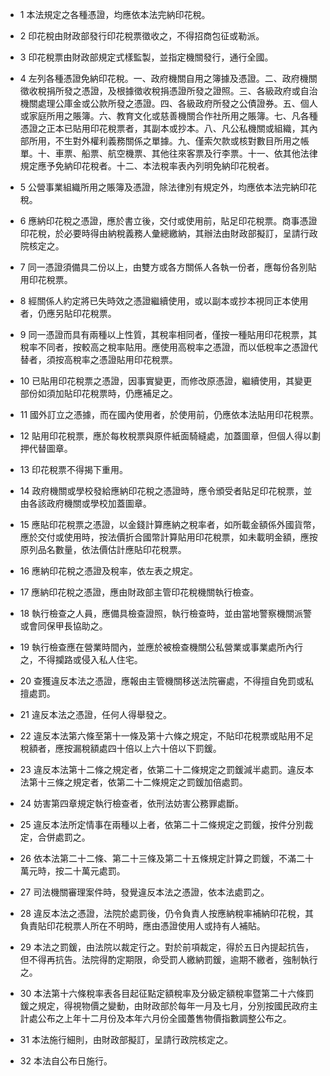 * 1 本法規定之各種憑證，均應依本法完納印花稅。

* 2 印花稅由財政部發行印花稅票徵收之，不得招商包征或勒派。

* 3 印花稅票由財政部規定式樣監製，並指定機關發行，通行全國。

* 4 左列各種憑證免納印花稅。一、政府機關自用之簿據及憑證。二、政府機關徵收稅捐所發之憑證，及根據徵收稅捐憑證所發之證照。三、各級政府或自治機關處理公庫金或公款所發之憑證。四、各級政府所發之公債證券。五、個人或家庭所用之賬簿。六、教育文化或慈善機關合作社所用之賬簿。七、凡各種憑證之正本已貼用印花稅票者，其副本或抄本。八、凡公私機關或組織，其內部所用，不生對外權利義務關係之單據。九、僅索欠款或核對數目所用之帳單。十、車票、船票、航空機票、其他往來客票及行李票。十一、依其他法律規定應予免納印花稅者。十二、本法稅率表內列明免納印花稅者。

* 5 公營事業組織所用之賬簿及憑證，除法律別有規定外，均應依本法完納印花稅。

* 6 應納印花稅之憑證，應於書立後，交付或使用前，貼足印花稅票。商事憑證印花稅，於必要時得由納稅義務人彙總繳納，其辦法由財政部擬訂，呈請行政院核定之。

* 7 同一憑證須備具二份以上，由雙方或各方關係人各執一份者，應每份各別貼用印花稅票。

* 8 經關係人約定將已失時效之憑證繼續使用，或以副本或抄本視同正本使用者，仍應另貼印花稅票。

* 9 同一憑證而具有兩種以上性質，其稅率相同者，僅按一種貼用印花稅票，其稅率不同者，按較高之稅率貼用。應使用高稅率之憑證，而以低稅率之憑證代替者，須按高稅率之憑證貼用印花稅票。

* 10 已貼用印花稅票之憑證，因事實變更，而修改原憑證，繼續使用，其變更部份如須加貼印花稅票時，仍應補足之。

* 11 國外訂立之憑據，而在國內使用者，於使用前，仍應依本法貼用印花稅票。

* 12 貼用印花稅票，應於每枚稅票與原件紙面騎縫處，加蓋圖章，但個人得以劃押代替圖章。

* 13 印花稅票不得揭下重用。

* 14 政府機關或學校發給應納印花稅之憑證時，應令頒受者貼足印花稅票，並由各該政府機關或學校加蓋圖章。

* 15 應貼印花稅票之憑證，以金錢計算應納之稅率者，如所載金額係外國貨幣，應於交付或使用時，按法價折合國幣計算貼用印花稅票，如未載明金額，應按原列品名數量，依法價估計應貼印花稅票。

* 16 應納印花稅之憑證及稅率，依左表之規定。

* 17 應納印花稅之憑證，應由財政部主管印花稅機關執行檢查。

* 18 執行檢查之人員，應備具檢查證照，執行檢查時，並由當地警察機關派警或會同保甲長協助之。

* 19 執行檢查應在營業時間內，並應於被檢查機關公私營業或事業處所內行之，不得攔路或侵入私人住宅。

* 20 查獲違反本法之憑證，應報由主管機關移送法院審處，不得擅自免罰或私擅處罰。

* 21 違反本法之憑證，任何人得舉發之。

* 22 違反本法第六條至第十一條及第十六條之規定，不貼印花稅票或貼用不足稅額者，應按漏稅額處四十倍以上六十倍以下罰鍰。

* 23 違反本法第十二條之規定者，依第二十二條規定之罰鍰減半處罰。違反本法第十三條之規定者，依第二十二條規定之罰鍰加倍處罰。

* 24 妨害第四章規定執行檢查者，依刑法妨害公務罪處斷。

* 25 違反本法所定情事在兩種以上者，依第二十二條規定之罰鍰，按件分別裁定，合併處罰之。

* 26 依本法第二十二條、第二十三條及第二十五條規定計算之罰鍰，不滿二十萬元時，按二十萬元處罰。

* 27 司法機關審理案件時，發覺違反本法之憑證，依本法處罰之。

* 28 違反本法之憑證，法院於處罰後，仍令負責人按應納稅率補納印花稅，其負責貼印花稅票人所在不明時，應由憑證使用人或持有人補貼。

* 29 本法之罰鍰，由法院以裁定行之。對於前項裁定，得於五日內提起抗告，但不得再抗告。法院得酌定期限，命受罰人繳納罰鍰，逾期不繳者，強制執行之。

* 30 本法第十六條稅率表各目起征點定額稅率及分級定額稅率暨第二十六條罰鍰之規定，得視物價之變動，由財政部於每年一月及七月，分別按國民政府主計處公布之上年十二月份及本年六月份全國躉售物價指數調整公布之。

* 31 本法施行細則，由財政部擬訂，呈請行政院核定之。

* 32 本法自公布日施行。

